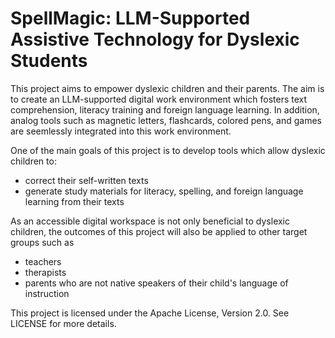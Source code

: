 # SpellMagic: LLM-Supported Assistive Technology for Dyslexic Students

This project aims to empower dyslexic children and their parents. The aim is to create an LLM-supported digital work environment which fosters text comprehension, literacy training and foreign language learning. In addition, analog tools such as magnetic letters, flashcards, colored pens, and games are seemlessly integrated into this work environment.  

One of the main goals of this project is to develop tools which allow dyslexic children to:
* correct their self-written texts
* generate study materials for literacy, spelling, and foreign language learning from their texts

As an accessible digital workspace is not only beneficial to dyslexic children, the outcomes of this project will also be applied to other target groups such as 
- teachers
- therapists
- parents who are not native speakers of their child's language of instruction

This project is licensed under the Apache License, Version 2.0. See LICENSE for more details.
